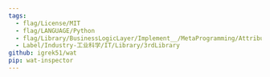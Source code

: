 ```yaml
---
tags:
  - flag/License/MIT
  - flag/LANGUAGE/Python
  - flag/Library/BusinessLogicLayer/Implement__/MetaProgramming/Attribute/Reflection
  - Label/Industry-工业科学/IT/Library/3rdLibrary
github: igrek51/wat
pip: wat-inspector
---
```

